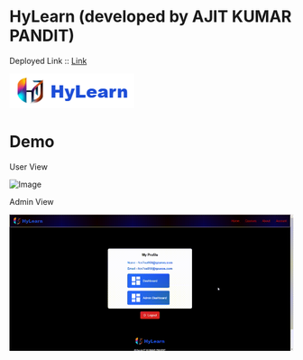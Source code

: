 # HyLearn (developed by AJIT KUMAR PANDIT)

Deployed Link :: [Link](https://hylearn.vercel.app)

![Image](./hylearn.png)

# Demo

User View

![Image](./student_HyLearn_view.gif)

Admin View

![Image](./admin_HyLearn_view.gif)
